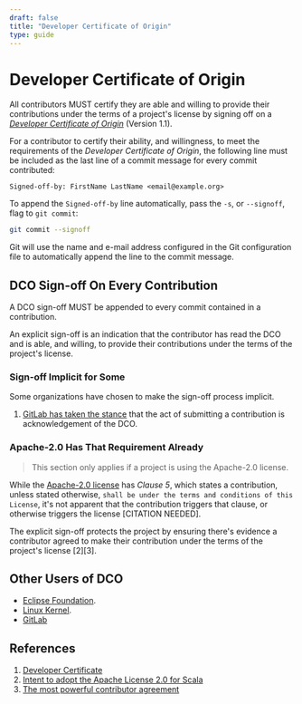 ```yaml
---
draft: false
title: "Developer Certificate of Origin"
type: guide
---
```


# Developer Certificate of Origin

All contributors MUST certify they are able and willing to provide their contributions under the terms of a project's license by signing off on a [_Developer Certificate of Origin_](https://developercertificate.org/) (Version 1.1).

For a contributor to certify their ability, and willingness, to meet the requirements of the _Developer Certificate of Origin_, the following line must be included as the last line of a commit message for every commit contributed:

```
Signed-off-by: FirstName LastName <email@example.org>
```

To append the `Signed-off-by` line automatically, pass the `-s`, or `--signoff`, flag to `git commit`:

```bash
git commit --signoff
```

Git will use the name and e-mail address configured in the Git configuration file to automatically append the line to the commit message.

## DCO Sign-off On Every Contribution

A DCO sign-off MUST be appended to every commit contained in a contribution.

An explicit sign-off is an indication that the contributor has read the DCO and is able, and willing, to provide their contributions under the terms of the project's license.

### Sign-off Implicit for Some

Some organizations have chosen to make the sign-off process implicit.

1. [GitLab has taken the stance](https://gitlab.com/gitlab-org/gitlab-ce/issues/43293#note_90822944) that the act of submitting a contribution is acknowledgement of the DCO.

### Apache-2.0 Has That Requirement Already

> This section only applies if a project is using the Apache-2.0 license.

While the [Apache-2.0 license](https://www.apache.org/licenses/LICENSE-2.0.html) has _Clause 5_, which states a contribution, unless stated otherwise, `shall be under the terms and conditions of this License`, it's not apparent that the contribution triggers that clause, or otherwise triggers the license [CITATION NEEDED].

The explicit sign-off protects the project by ensuring there's evidence a contributor agreed to make their contribution under the terms of the project's license [2][3].

## Other Users of DCO

- [Eclipse Foundation](https://www.eclipse.org/legal/DCO.php).
- [Linux Kernel](https://elinux.org/Developer_Certificate_Of_Origin).
- [GitLab](https://about.gitlab.com/press/releases/2017-11-01-gitlab-transitions-contributor-license.html)

## References

1. [Developer Certificate](https://developercertificate.org/)
2. [Intent to adopt the Apache License 2.0 for Scala](https://www.scala-lang.org/news/license-change.html)
3. [The most powerful contributor agreement](https://lwn.net/Articles/592503/)
